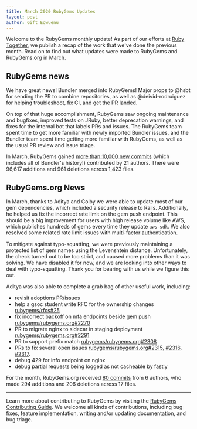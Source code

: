 ```yaml
---
title: March 2020 RubyGems Updates
layout: post
author: Gift Egwuenu
---
```


Welcome to the RubyGems monthly update! As part of our efforts at [Ruby Together](http://rubytogether.org), we publish a recap of the work that we've done the previous month. Read on to find out what updates were made to RubyGems and RubyGems.org in March.

## RubyGems news

We have great news! Bundler merged into RubyGems! Major props to @hsbt for sending the PR to combine repositories, as well as @deivid-rodruiguez for helping troubleshoot, fix CI, and get the PR landed.

On top of that huge accomplishment, RubyGems saw ongoing maintenance and bugfixes, improved tests on JRuby, better deprecation warnings, and fixes for the internal bot that labels PRs and issues. The RubyGems team spent time to get more familiar with newly imported Bundler issues, and the Bundler team spent time getting more familiar with RubyGems, as well as the usual PR review and issue triage.

In March, RubyGems gained [more than 10,000 new commits](https://github.com/rubygems/rubygems/compare/master@%7B2020-03-01%7D...master@%7B2020-03-31%7D) (which includes all of Bundler's history!) contributed by 21 authors. There were 96,617 additions and 961 deletions across 1,423 files.


## RubyGems.org News

In March, thanks to Aditya and Colby we were able to update most of our gem dependencies, which included a security release to Rails. Additionally, he helped us fix the incorrect rate limit on the gem push endpoint. This should be a big improvement for users with high release volume like AWS, which publishes hundreds of gems every time they update `aws-sdk`. We also resolved some related rate limit issues with multi-factor authentication.

To mitigate against typo-squatting, we were previously maintaining a protected list of gem names using the Levenshtein distance. Unfortunately, the check turned out to be too strict, and caused more problems than it was solving. We have disabled it for now, and we are looking into other ways to deal with typo-squatting. Thank you for bearing with us while we figure this out.

Aditya was also able to complete a grab bag of other useful work, including:

* revisit adoptions PR/issues
* help a gsoc student write RFC for the ownership changes [rubygems/rfcs#25](https://github.com/rubygems/rfcs/issues/25)
* fix incorrect backoff on mfa endpoints beside gem push [rubygems/rubygems.org#2270](https://github.com/rubygems/rubygems.org/issues/2270)
* PR to migrate nginx to sidecar in staging deployment [rubygems/rubygems.org#2291](https://github.com/rubygems/rubygems.org/issues/2291)
* PR to support prefix match [rubygems/rubygems.org#2308](https://github.com/rubygems/rubygems.org/issues/2308)
* PRs to fix several open issues [rubygems/rubygems.org#2315](https://github.com/rubygems/rubygems.org/issues/2315), [#2316](https://github.com/rubygems/rubygems.org/issues/2316), [#2317](https://github.com/rubygems/rubygems.org/issues/2317).
* debug 429 for info endpoint on nginx
* debug partial requests being logged as not cacheable by fastly

For the month, RubyGems.org received [80 commits](https://github.com/rubygems/rubygems.org/compare/master@%7B2020-03-01%7D...master@%7B2020-03-31%7D) from 6 authors, who made 294 additions and 206 deletions across 17 files.

---
Learn more about contributing to RubyGems by visiting the [RubyGems Contributing Guide](https://github.com/rubygems/rubygems/blob/master/CONTRIBUTING.md#how-to-contribute). We welcome all kinds of contributions, including bug fixes, feature implementation, writing and/or updating documentation, and bug triage.
